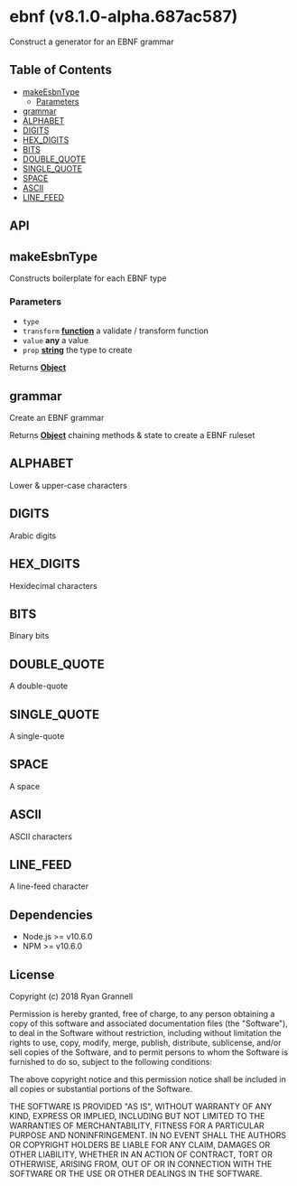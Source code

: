 
# ebnf (v8.1.0-alpha.687ac587)

Construct a generator for an EBNF grammar

## Table of Contents

- [makeEsbnType](#makeesbntype)
  * [Parameters](#parameters)
- [grammar](#grammar)
- [ALPHABET](#alphabet)
- [DIGITS](#digits)
- [HEX_DIGITS](#hex_digits)
- [BITS](#bits)
- [DOUBLE_QUOTE](#double_quote)
- [SINGLE_QUOTE](#single_quote)
- [SPACE](#space)
- [ASCII](#ascii)
- [LINE_FEED](#line_feed)

## API

<!-- Generated by documentation.js. Update this documentation by updating the source code. -->

## makeEsbnType

Constructs boilerplate for each EBNF type

### Parameters

-   `type`  
-   `transform` **[function][1]** a validate / transform function
-   `value` **any** a value
-   `prop` **[string][2]** the type to create

Returns **[Object][3]** 

## grammar

Create an EBNF grammar

Returns **[Object][3]** chaining methods & state to create a EBNF ruleset

## ALPHABET

Lower & upper-case characters

## DIGITS

Arabic digits

## HEX_DIGITS

Hexidecimal characters

## BITS

Binary bits

## DOUBLE_QUOTE

A double-quote

## SINGLE_QUOTE

A single-quote

## SPACE

A space

## ASCII

ASCII characters

## LINE_FEED

A line-feed character

[1]: https://developer.mozilla.org/docs/Web/JavaScript/Reference/Statements/function

[2]: https://developer.mozilla.org/docs/Web/JavaScript/Reference/Global_Objects/String

[3]: https://developer.mozilla.org/docs/Web/JavaScript/Reference/Global_Objects/Object


## Dependencies

- Node.js >= v10.6.0
- NPM >= v10.6.0

## License

Copyright (c) 2018 Ryan Grannell

Permission is hereby granted, free of charge, to any person obtaining a copy of this software and associated documentation files (the "Software"), to deal in the Software without restriction, including without limitation the rights to use, copy, modify, merge, publish, distribute, sublicense, and/or sell copies of the Software, and to permit persons to whom the Software is furnished to do so, subject to the following conditions:

The above copyright notice and this permission notice shall be included in all copies or substantial portions of the Software.

THE SOFTWARE IS PROVIDED "AS IS", WITHOUT WARRANTY OF ANY KIND, EXPRESS OR IMPLIED, INCLUDING BUT NOT LIMITED TO THE WARRANTIES OF MERCHANTABILITY, FITNESS FOR A PARTICULAR PURPOSE AND NONINFRINGEMENT. IN NO EVENT SHALL THE AUTHORS OR COPYRIGHT HOLDERS BE LIABLE FOR ANY CLAIM, DAMAGES OR OTHER LIABILITY, WHETHER IN AN ACTION OF CONTRACT, TORT OR OTHERWISE, ARISING FROM, OUT OF OR IN CONNECTION WITH THE SOFTWARE OR THE USE OR OTHER DEALINGS IN THE SOFTWARE.
